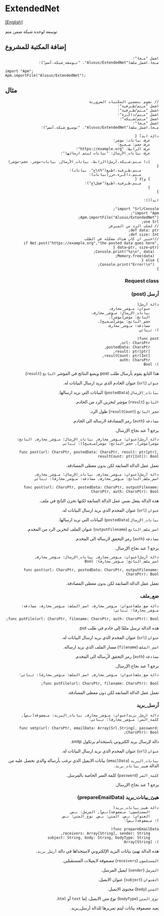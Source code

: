 # ExtendedNet
[[English]](readme.md)

توسعة لوحدة شبكة ضمن متم

## إضافة المكتبة للمشروع

<div dir=rtl>

```
اشمل "مـحا"؛
مـحا.اشمل_ملف("Alusus/ExtendedNet"، "تـوسعة_شبكة.أسس")؛
```

</div>

```
import "Apm";
Apm.importFile("Alusus/ExtendedNet");
```

## مثال

<div dir=rtl>

```
// نقوم بتضمين المكتبات الضرورية
اشمل "مـتم/طـرفية"؛
اشمل "مـتم/طـرفية"؛
اشمل "مـتم/ذاكـرة"؛
اشمل "مـتم/شـبكة"؛
اشمل "مـحا"؛
مـحا.اشمل_ملف("Alusus/ExtendedNet"، "توسيع_شبكة.أسس")؛

دالة ابدأ {
    عرف بيانات: مؤشر؛
    عرف حجم: صـحيح؛
    عرف الرابط: "https://example.org"؛
    عرف بيانات_الأرسال: "بيانات ليتم ارسالها"؛
    
    إذا مـتم.شـبكة.أرسل(الرابط، بيانات_الأرسال, بيانات~مؤشر، حجم~مؤشر) {
        مـتم.طـرفية.اطبع("%s\ج"، بيانات)؛
        مـتم.ذاكـرة.حرر(بيانات)؛
    } وإلا {
        مـتم.طـرفية.اطبع("فشل\ج")؛
    }
}

ابدأ()؛
```

<div>

```
import "Srl/Console";
import "Apm";
Apm.importFile("Alusus/ExtendedNet");
use Srl;
// لجلب الرد من السيرفر
def data: ptr;
def size: Int;
//اختبر ان كان هناك مشكلة في الطلب
if Net.post("https://example.org","the posted data goes here", data~ptr, size~ptr) {
  Console.print("%s\n", data);
  Memory.free(data);
} else {
  Console.print("Error!\n");
}
```

### Request class 

### أرسل (post)

<div dir=rtl>

```
دالة أرسل(
    عنوان: مـؤشر_محارف،
    بيانات_الإرسال: مـؤشر_محارف،
    الناتج: مؤشر[مؤشر]،
    حجم_الناتج: مؤشر[صـحيح]،
    مصادقة: مـؤشر_محارف
): ثـنائي
```

</div>

```
func post(
    url: CharsPtr,
    postedData: CharsPtr,
    result: ptr[ptr],
    resultCount: ptr[Int],
    auth: CharsPtr
): Bool
```

هذا التابع يقوم بأرسال طلب post ويضع النتائج في المؤشر `الناتج` (`result`)

`عنوان` (`url`) عنوان الخادم الذي نريد ارسال البيانات له.

`بيانات_الإرسال` (`postedData`) البيانات التي نريد ارسالها.

`الناتج` (`result`) مؤشر لتخزين الرد من الخادم.

`حجم_الناتج` (`resultCount`) طول الرد.

`مصادقة` (`auth`) رمز المصادقة لارساله الى الخادم.

يرجع 1 عند نجاح الإرسال.

<div dir=rtl>

```
دالة أرسل(عنوان: مـؤشر_محارف, بيانات_الإرسال: مـؤشر_محارف, الناتج: مؤشر[مؤشر], حجم_الناتج: مؤشر[صـحيح]): ثـنائي
```

</div>

```
func post(url: CharsPtr, postedData: CharsPtr, result: ptr[ptr], resultCount: ptr[Int]): Bool
```

تعمل عمل الدالة السابقة لكن بدون معطى المصادقة.

<div dir=rtl>

```
دالة أرسل(عنوان: مـؤشر_محارف, بيانات_الإرسال: مـؤشر_محارف, اسم_ملف_الناتج: مـؤشر_محارف, مصادقة: مـؤشر_محارف): ثـنائي
```

</div>

```
func post(url: CharsPtr, postedData: CharsPtr, outputFilename: CharsPtr, auth: CharsPtr): Bool
```

هذه الدالة يفعل نفس عمل الدالة السابقة لكنها تخزن الناتج في ملف.

`عنوان` (`url`) عنوان المخدم الذي نريد ارسال البيانات له.

`بيانات_الإرسال` (`postedData`) البيانات التي نريد ارسالها.

`اسم_ملف_الناتج` (`outputFilename`) عنوان الملف  لتخزين الرد من المخدم.

`مصادقة` (`auth`) رمز التحقق لارساله الى المخدم.

يرجع 1 عند نجاح الإرسال.

<div dir=rtl>

```
دالة أرسل(عنوان: مـؤشر_محارف, بيانات_الإرسال: مـؤشر_محارف, اسم_ملف_الناتج: مـؤشر_محارف): Bool
```

</div>

```
func post(url: CharsPtr, postedData: CharsPtr, outputFilename: CharsPtr): Bool
```

تعمل عمل الدالة السابقة لكن بدون معطى المصادقة.

### ضع_ملف

<div dir=rtl>

```
دالة ضع_ملف(عنوان: مـؤشر_محارف، اسم_الملف: مـؤشر_محارف، مصادقة: مـؤشر_محارف): ثـنائي؛
```

</div>

```
func putFile(url: CharsPtr, filename: CharsPtr, auth: CharsPtr): Bool;
```

هذه الدالة ترسل ملفًا إلى خادم في طلب put.

`عنوان` (`url`) عنوان المخدم الذي نريد ارسال البيانات له.

`اسم_الملف` (`filename`) مسار الملف الذي نريد ارساله.

`مصادقة` (`auth`) رمز التحقق لأرساله الى المخدم.

يرجع 1 عند نجاح الإرسال.

<div dir=rtl>

```
دالة ضع_ملف(عنوان: مـؤشر_محارف, اسم_الملف: مـؤشر_محارف): ثـنائي؛
```

</div>

```
func putFile(url: CharsPtr, filename: CharsPtr): Bool;
```

تعمل عمل الدالة السابقة لكن دون معطى المصادقة.

### أرسل_بريد

<div dir=rtl>

```
دالة ارسل_بريد(عنوان: مـؤشر_محارف, بيانات_البريد: مـصفوفة[نـص], كلمة_السر: مـؤشر_محارف): ثـنائي؛
```

</div>

```
func smtp(url: CharsPtr, emailData: Array[Srl.String], password: CharsPtr): Bool;
```

دالة لإرسال بريد الكتروني باستخدام برتكول smtp.

`عنوان` (`url`) عنوان المخدم الذي نريد ارسال البيانات له.

`بيانات_البريد` (`emailData`) بيانات الايميل الذي نرغب بأرساله والذي نحصل عليه من الدالة `هيئ_بيانات_بريد`.

`كلمة_السر` (`password`) كلمة السر الخاصة بالمرسل.

يرجع 1 عند نجاح الإرسال.

### هيئ_بيانات_بريد (prepareEmailData)

<div dir=rtl>

```
دالة هيئ_بيانات_بريد(
    المستلمون: مـصفوفة[نـص], المرسل: نـص, 
    العنوان: نـص, المتن: نـص, نوع_المتن: نـص
): مـصفوفة[نـص]؛
```

</div>

```
func prepareEmailData(
    receivers: Array[String], sender: String, 
    subject: String, body: String, bodyType: String
): Array[String]
```

هذه الدالة تهيئ بيانات البريد الإلكتروني لاستخداها في دالة `أرسل_بريد`.

`المستلمون` (`receivers`) مصفوفة لايميلات المستقبلين.

`المرسل` (`sender`) ايميل المرسل.

`العنوان` (`subject`) عنوان الايميل.

`المتن` (`body`) محتوى الايميل.

`نوع_المتن` (`bodyType`) نوع متن الايميل، إما `text` أو `html`.

يعيد مصفوفة بيانات ليتم تمريرها للدالة أرسل_بريد.

